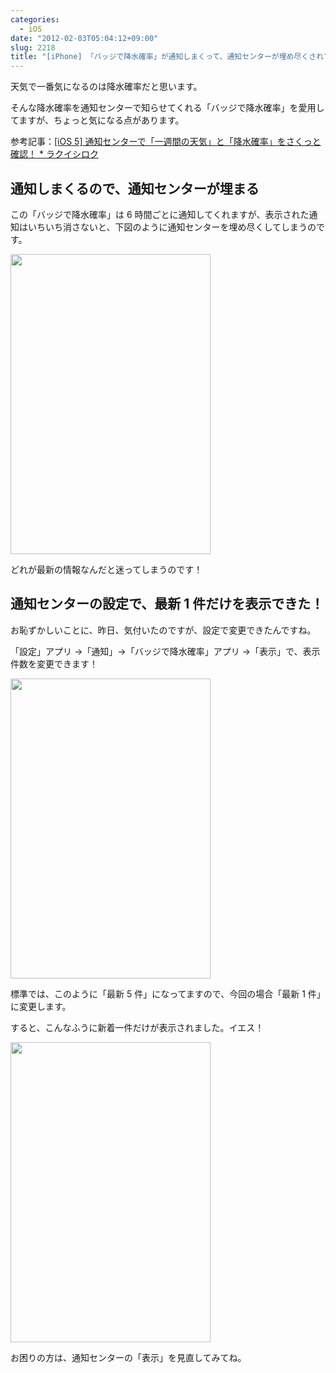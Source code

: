```yaml
---
categories:
  - iOS
date: "2012-02-03T05:04:12+09:00"
slug: 2218
title: "[iPhone] 「バッジで降水確率」が通知しまくって、通知センターが埋め尽くされてたけど、設定で「最新 1 件」にしたら快適になった"
---
```


天気で一番気になるのは降水確率だと思います。

そんな降水確率を通知センターで知らせてくれる「バッジで降水確率」を愛用してますが、ちょっと気になる点があります。

<app id="449430946" title="バッジで降水確率 1.0.6（￥170）" src="http://a4.mzstatic.com/us/r1000/099/Purple/df/17/a2/mzl.hlkfrjnz.100x100-75.png">

参考記事：[[iOS 5] 通知センターで「一週間の天気」と「降水確率」をさくっと確認！ \* ラクイシロク](http://rakuishi.com/archives/921/)

## 通知しまくるので、通知センターが埋まる

この「バッジで降水確率」は 6 時間ごとに通知してくれますが、表示された通知はいちいち消さないと、下図のように通知センターを埋め尽くしてしまうのです。

<img alt="" src="/images/2012/02/2218_1.png" width="320" height="480">

どれが最新の情報なんだと迷ってしまうのです！

## 通知センターの設定で、最新 1 件だけを表示できた！

お恥ずかしいことに、昨日、気付いたのですが、設定で変更できたんですね。

「設定」アプリ →「通知」→「バッジで降水確率」アプリ →「表示」で、表示件数を変更できます！

<img alt="" src="/images/2012/02/2218_2.png" width="320" height="480">

標準では、このように「最新 5 件」になってますので、今回の場合「最新 1 件」に変更します。

すると、こんなふうに新着一件だけが表示されました。イエス！

<img alt="" src="/images/2012/02/2218_3.png" width="320" height="480">

お困りの方は、通知センターの「表示」を見直してみてね。
